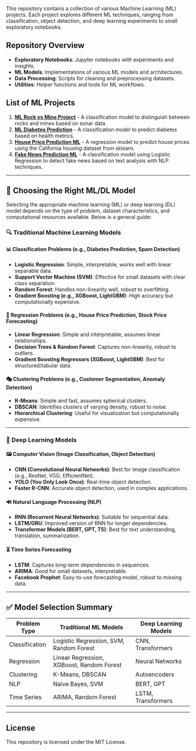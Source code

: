 This repository contains a collection of various Machine Learning (ML) projects. 
Each project explores different ML techniques, ranging from classification, 
object detection, and deep learning experiments to small exploratory notebooks.

## Repository Overview
- **Exploratory Notebooks**: Jupyter notebooks with experiments and insights.
- **ML Models**: Implementations of various ML models and architectures.
- **Data Processing**: Scripts for cleaning and preprocessing datasets.
- **Utilities**: Helper functions and tools for ML workflows.

## List of ML Projects
1. [**ML Rock vs Mine Project**](Sonar_Rock_vs_Mine_Prediction_ML/) - A classification model to distinguish between rocks and mines based on sonar data.
2. [**ML Diabetes Prediction**](Diabetes_Prediction_ML) - A classification model to predict diabetes based on health metrics.
3. [**House Price Prediction ML**](House_Price_Prediction_ML) - A regression model to predict house prices using the California housing dataset from sklearn.
4. [**Fake News Prediction ML**](Fake_news_Prediction_ML) - A classification model using Logistic Regression to detect fake news based on text analysis with NLP techniques.

---

## 📌 Choosing the Right ML/DL Model
Selecting the appropriate machine learning (ML) or deep learning (DL) model depends on the type of problem, dataset characteristics, and computational resources available. Below is a general guide:

### 🔍 **Traditional Machine Learning Models**
#### 📊 **Classification Problems** (e.g., Diabetes Prediction, Spam Detection)
- **Logistic Regression**: Simple, interpretable, works well with linear separable data.
- **Support Vector Machine (SVM)**: Effective for small datasets with clear class separation.
- **Random Forest**: Handles non-linearity well, robust to overfitting.
- **Gradient Boosting (e.g., XGBoost, LightGBM)**: High accuracy but computationally expensive.

#### 🔢 **Regression Problems** (e.g., House Price Prediction, Stock Price Forecasting)
- **Linear Regression**: Simple and interpretable, assumes linear relationships.
- **Decision Trees & Random Forest**: Captures non-linearity, robust to outliers.
- **Gradient Boosting Regressors (XGBoost, LightGBM)**: Best for structured/tabular data.

#### 🎭 **Clustering Problems** (e.g., Customer Segmentation, Anomaly Detection)
- **K-Means**: Simple and fast, assumes spherical clusters.
- **DBSCAN**: Identifies clusters of varying density, robust to noise.
- **Hierarchical Clustering**: Useful for visualization but computationally expensive.

---

### 🧠 **Deep Learning Models**
#### 🖼 **Computer Vision (Image Classification, Object Detection)**
- **CNN (Convolutional Neural Networks)**: Best for image classification (e.g., ResNet, VGG, EfficientNet).
- **YOLO (You Only Look Once)**: Real-time object detection.
- **Faster R-CNN**: Accurate object detection, used in complex applications.

#### 🔊 **Natural Language Processing (NLP)**
- **RNN (Recurrent Neural Networks)**: Suitable for sequential data.
- **LSTM/GRU**: Improved version of RNN for longer dependencies.
- **Transformer Models (BERT, GPT, T5)**: Best for text understanding, translation, summarization.

#### ⏳ **Time Series Forecasting**
- **LSTM**: Captures long-term dependencies in sequences.
- **ARIMA**: Good for small datasets, interpretable.
- **Facebook Prophet**: Easy-to-use forecasting model, robust to missing data.

---

## ✅ **Model Selection Summary**
| Problem Type      | Traditional ML Models | Deep Learning Models |
|------------------|----------------------|----------------------|
| Classification   | Logistic Regression, SVM, Random Forest | CNN, Transformers |
| Regression       | Linear Regression, XGBoost, Random Forest | Neural Networks |
| Clustering       | K-Means, DBSCAN | Autoencoders |
| NLP             | Naive Bayes, SVM | BERT, GPT |
| Time Series     | ARIMA, Random Forest | LSTM, Transformers |

---

## License
This repository is licensed under the MIT License.